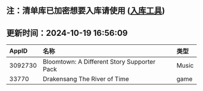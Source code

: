 ## 注：清单库已加密想要入库请使用 ([入库工具](https://github.com/BlankTMing/ManifestAutoUpdate/releases))

## 更新时间：2024-10-19 16:56:09
| AppID | 名称 | 类型  |
| :-------------------- | :----------------------------- | :----------- |
| 3092730 | Bloomtown: A Different Story Supporter Pack| Music |
| 33770 | Drakensang The River of Time| game |
